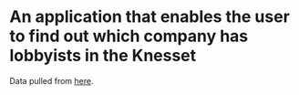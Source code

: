 # An application that enables the user to find out which company has lobbyists in the Knesset
Data pulled from [here](http://www.knesset.gov.il/lobbyist/heb/lobbyist.aspx).